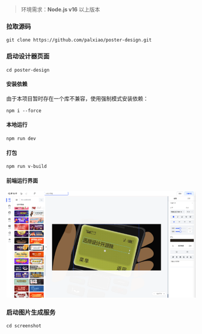 > 环境需求：**Node.js v16** 以上版本

### 拉取源码

```
git clone https://github.com/palxiao/poster-design.git
```

### 启动设计器页面

```
cd poster-design
```

#### 安装依赖

由于本项目暂时存在一个库不兼容，使用强制模式安装依赖：

```
npm i --force
```

#### 本地运行

```
npm run dev
```

#### 打包

```
npm run v-build
```

#### 前端运行界面

![](../images/2023-7-16-1689491367478.png)

### 启动图片生成服务

```
cd screenshot
```

